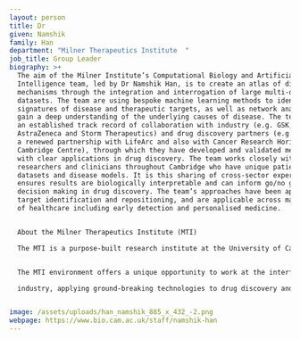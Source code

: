 ```yaml
---
layout: person
title: Dr
given: Namshik
family: Han
department: "Milner Therapeutics Institute  "
job_title: Group Leader
biography: >+
  The aim of the Milner Institute’s Computational Biology and Artificial
  Intelligence team, led by Dr Namshik Han, is to create an atlas of disease
  mechanisms through the integration and interrogation of large multi-omic
  datasets. The team are using bespoke machine learning methods to identify new
  signatures of disease and therapeutic targets, as well as network analysis to
  gain a deep understanding of the underlying causes of disease. The team have
  an established track record of collaboration with industry (e.g. GSK,
  AstraZeneca and Storm Therapeutics) and drug discovery partners (e.g. through
  a renewed partnership with LifeArc and also with Cancer Research Horizons/CRUK
  Cambridge Centre), through which they have developed and validated methodology
  with clear applications in drug discovery. The team works closely with
  researchers and clinicians throughout Cambridge who have unique patient
  datasets and disease models. It is this sharing of cross-sector expertise that
  ensures results are biologically interpretable and can inform go/no go
  decision making in drug discovery. The team’s approaches have been applied to
  target identification and repositioning, and are applicable across many areas
  of healthcare including early detection and personalised medicine.


  About the Milner Therapeutics Institute (MTI)

  The MTI is a purpose-built research institute at the University of Cambridge, with an overarching vision to convert pioneering science into therapies. The MTI is breaking new ground in academic/industry interactions and demonstrates a world-leading model of start-ups, academics and pharma companies working side by side at the bench. 


  The MTI environment offers a unique opportunity to work at the interface of academia and

  industry, applying ground-breaking technologies to drug discovery and patient treatment.


image: /assets/uploads/han_namshik_885_x_432_-2.png
webpage: https://www.bio.cam.ac.uk/staff/namshik-han
---
```

